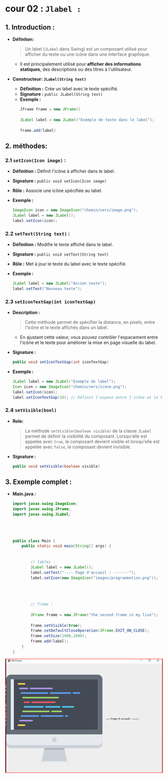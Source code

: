 # cour 02 : **``Jlabel :``**



## 1. **Introduction :**

- **Définiton:**
    
    >Un label (`JLabel` dans Swing) est un composant utilisé pour afficher du texte ou une icône dans une interface graphique. 
    
    - Il est principalement utilisé pour **afficher des informations statiques**, des descriptions ou des titres à l'utilisateur.


- **Constructeur: `JLabel(String text)`**

    - **Définition :** Crée un label avec le texte spécifié.
    - **Signature :** `public JLabel(String text)`
    - **Exemple :**
        ```java
        Jframe frame = new JFrame()
        
        JLabel label = new JLabel("Exemple de texte dans le label");
        
        frame.add(label)
        ```



## 2.  **méthodes:**


### 2.1 `setIcon(Icon image)` :

- **Définition :** Définit l'icône à afficher dans le label.

- **Signature :** `public void setIcon(Icon image)`

- **Rôle :** Associe une icône spécifiée au label.

- **Exemple :**
    ```java
    ImageIcon icon = new ImageIcon("chemin/vers/image.png");
    JLabel label = new JLabel();
    label.setIcon(icon);
    ```

### 2.2 **`setText(String text)` :**

- **Définition :** Modifie le texte affiché dans le label.

- **Signature :** `public void setText(String text)`

- **Rôle :** Met à jour le texte du label avec le texte spécifié.

- **Exemple :**
    ```java
    JLabel label = new JLabel("Ancien texte");
    label.setText("Nouveau texte");
    ```

### 2.3 `setIconTextGap(int iconTextGap)` 

- **Description :**

    >Cette méthode permet de spécifier la distance, en pixels, entre l'icône et le texte affichés dans un label. 
    
    - En ajustant cette valeur, vous pouvez contrôler l'espacement entre l'icône et le texte pour améliorer la mise en page visuelle du label.

- **Signature :**
    ```java
    public void setIconTextGap(int iconTextGap)
    ```


- **Exemple :**
    ```java
    JLabel label = new JLabel("Exemple de label");
    Icon icon = new ImageIcon("chemin/vers/icone.png");
    label.setIcon(icon);
    label.setIconTextGap(10); // Définit l'espace entre l'icône et le texte à 10 pixels
    ```



### 2.4  `setVisible(bool)`

- **Role:**

    >La méthode `setVisible(boolean visible)` de la classe `JLabel` permet de définir la visibilité du composant. Lorsqu'elle est appelée avec `true`, le composant devient visible et lorsqu'elle est appelée avec `false`, le composant devient invisible.

- **Signature :**

    ```java
    public void setVisible(boolean visible)
    ```







## 3. **Exemple complet :**

- **Main.java :**

    ```java
    import javax.swing.ImageIcon;
    import javax.swing.JFrame;
    import javax.swing.JLabel;




    public class Main {
        public static void main(String[] args) {


            // lables :
            JLabel label = new JLabel();
            label.setText("---- Page d'accueil : -------");       
            label.setIcon(new ImageIcon("images/programmation.png"));


            

            // frame : 

            JFrame frame = new JFrame("the second frame in my live");
        
            frame.setVisible(true);
            frame.setDefaultCloseOperation(JFrame.EXIT_ON_CLOSE);
            frame.setSize(1000,1000);
            frame.add(label);            
        }    
    }

    ```




![alt text](images/image.png)













